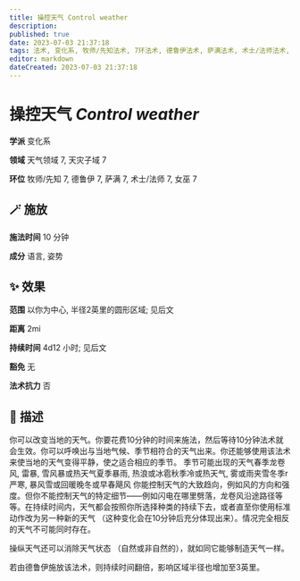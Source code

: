 ```yaml
---
title: 操控天气 Control weather
description: 
published: true
date: 2023-07-03 21:37:18
tags: 法术, 变化系, 牧师/先知法术, 7环法术, 德鲁伊法术, 萨满法术, 术士/法师法术, 女巫法术, 天气领域, 天灾子域
editor: markdown
dateCreated: 2023-07-03 21:37:18
---
```


# **操控天气** *Control weather*

**学派** 变化系 

**领域** 天气领域 7, 天灾子域 7

**环位** 牧师/先知 7, 德鲁伊 7, 萨满 7, 术士/法师 7, 女巫 7

## 🪄 施放

**施法时间** 10 分钟

**成分** 语言, 姿势

## ✨ 效果  

**范围** 以你为中心, 半径2英里的圆形区域; 见后文

**距离** 2mi  

**持续时间** 4d12 小时; 见后文 

**豁免** 无

**法术抗力** 否

## 📖 描述

你可以改变当地的天气。你要花费10分钟的时间来施法，然后等待10分钟法术就会生效。你可以呼唤出与当地气候、季节相符合的天气出来。你还能够使用该法术来使当地的天气变得平静，使之适合相应的季节。   季节可能出现的天气春季龙卷风, 雷暴, 雪风暴或热天气夏季暴雨, 热浪或冰雹秋季冷或热天气, 雾或雨夹雪冬季r严寒, 暴风雪或回暖晚冬或早春飓风   你能控制天气的大致趋向，例如风的方向和强度。但你不能控制天气的特定细节——例如闪电在哪里劈落，龙卷风沿途路径等等。在持续时间内，天气都会按照你所选择种类的持续下去，或者直至你使用标准动作改为另一种新的天气 （这种变化会在10分钟后充分体现出来）。情况完全相反的天气不可能同时存在。

操纵天气还可以消除天气状态 （自然或非自然的），就如同它能够制造天气一样。

若由德鲁伊施放该法术，则持续时间翻倍，影响区域半径也增加至3英里。
    